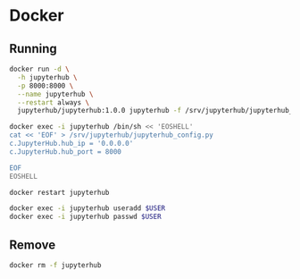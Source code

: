 # Docker

## Running

```sh
docker run -d \
  -h jupyterhub \
  -p 8000:8000 \
  --name jupyterhub \
  --restart always \
  jupyterhub/jupyterhub:1.0.0 jupyterhub -f /srv/jupyterhub/jupyterhub_config.py
```

```sh
docker exec -i jupyterhub /bin/sh << 'EOSHELL'
cat << 'EOF' > /srv/jupyterhub/jupyterhub_config.py
c.JupyterHub.hub_ip = '0.0.0.0'
c.JupyterHub.hub_port = 8000

EOF
EOSHELL
```

```sh
docker restart jupyterhub
```

```sh
docker exec -i jupyterhub useradd $USER
docker exec -i jupyterhub passwd $USER
```

## Remove

```sh
docker rm -f jupyterhub
```

